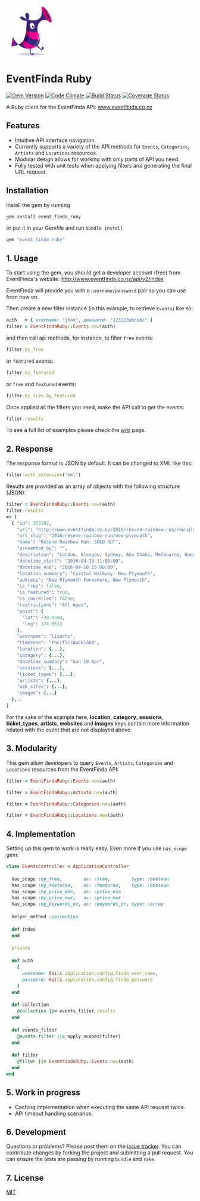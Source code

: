 <div align="left">
  <a href="https://github.com/juanroldan1989/event_finda_ruby"><img width="136" src="https://github.com/juanroldan1989/event_finda_ruby/raw/master/icons/icon.png" alt="eventfinda ruby logo" /></a>
</div>

# EventFinda Ruby
[![Gem Version](https://badge.fury.io/rb/event_finda_ruby.svg)](https://badge.fury.io/rb/event_finda_ruby)
[![Code Climate](https://codeclimate.com/github/juanroldan1989/event_finda_ruby/badges/gpa.svg)](https://codeclimate.com/github/juanroldan1989/event_finda_ruby)
[![Build Status](https://travis-ci.org/juanroldan1989/event_finda_ruby.svg?branch=master)](https://travis-ci.org/juanroldan1989/event_finda_ruby)
[![Coverage Status](https://coveralls.io/repos/github/juanroldan1989/event_finda_ruby/badge.svg?branch=master)](https://coveralls.io/github/juanroldan1989/event_finda_ruby?branch=master)

A Ruby client for the EventFinda API: www.eventfinda.co.nz

## Features

* Intuitive API interface navigation.
* Currently supports a variety of the API methods for `Events`, `Categories`, `Artists` and `Locations`  resources.
* Modular design allows for working with only parts of API you need.
* Fully tested with unit tests when applying filters and generating the final URL request.

## Installation

Install the gem by running

```ruby
gem install event_finda_ruby
```

or put it in your Gemfile and run `bundle install`

```ruby
gem "event_finda_ruby"
```

## 1. Usage

To start using the gem, you should get a developer account (free) from EventFinda's website: http://www.eventfinda.co.nz/api/v2/index

EventFinda will provide you with a `username/password` pair so you can use from now on.

Then create a new filter instance (in this example, to retrieve `Events`) like so:

```ruby
auth   = { username: "jhon", password: "123123abcabc" }
filter = EventFindaRuby::Events.new(auth)
```

and then call api methods, for instance, to filter `free` events:

```ruby
filter.by_free
```

or `featured` events:

```ruby
filter.by_featured
```

or `free` and `featured` events:

```ruby
filter.by_free.by_featured
```

Once applied all the filters you need, make the API call to get the events:

```ruby
filter.results
```

To see a full list of examples please check the <a href="https://github.com/juanroldan1989/event_finda_ruby/wiki">wiki</a> page.

## 2. Response
The response format is JSON by default. It can be changed to XML like this:

```ruby
filter.with_extension("xml")
```

Results are provided as an array of objects with the following structure (JSON):

```ruby
filter = EventFindaRuby::Events.new(auth)
filter.results
=> [
  { "id": 353192,
    "url": "http://www.eventfinda.co.nz/2016/resene-rainbow-run/new-plymouth",
    "url_slug": "2016/resene-rainbow-run/new-plymouth",
    "name": "Resene Rainbow Run: SOLD OUT",
    "presented_by": "",
    "description": "London, Glasgow, Sydney, Abu Dhabi, Melbourne, Queenstown, and now Taranaki! There's nothing else like it in Taranaki! Get together with your friends, family and colleagues to participate in Taranaki’s first ever ...",
    "datetime_start": "2016-04-10 11:00:00",
    "datetime_end": "2016-04-10 15:00:00",
    "location_summary": "Coastal Walkway, New Plymouth",
    "address": "New Plymouth Foreshore, New Plymouth",
    "is_free": false,
    "is_featured": true,
    "is_cancelled": false,
    "restrictions": "All Ages",
    "point": {
      "lat": -39.0594,
      "lng": 174.0513
    },
    "username": "lisarhx",
    "timezone": "Pacific/Auckland",
    "location": {...},
    "category": {...},
    "datetime_summary": "Sun 10 Apr",
    "sessions": {...},
    "ticket_types": {...},
    "artists": {...},
    "web_sites": {...},
    "images": {...}
  },..
]
```

For the sake of the example here, **location**, **category**, **sessions**, **ticket_types**, **artists**, **websites** and **images** keys contain more information related with the event that are not displayed above.

## 3. Modularity

This gem allow developers to query `Events`, `Artists`, `Categories` and `Locations` resources from the EventFinda API:

```ruby
filter = EventFindaRuby::Events.new(auth)
```

```ruby
filter = EventFindaRuby::Artists.new(auth)
```

```ruby
filter = EventFindaRuby::Categories.new(auth)
```

```ruby
filter = EventFindaRuby::Locations.new(auth)
```
## 4. Implementation
Setting up this gem to work is really easy. Even more if you use `has_scope` gem:

```ruby
class EventsController < ApplicationController

  has_scope :by_free,        as: :free,        type: :boolean
  has_scope :by_featured,    as: :featured,    type: :boolean
  has_scope :by_price_min,   as: :price_min
  has_scope :by_price_max,   as: :price_max
  has_scope :by_keywords_or, as: :keywords_or, type: :array

  helper_method :collection

  def index
  end

  private
  
  def auth
    {
      username: Rails.application.config.finda_user_name,
      password: Rails.application.config.finda_password
    }
  end

  def collection
    @collection ||= events_filter.results
  end

  def events_filter
    @events_filter ||= apply_scopes(filter)
  end

  def filter
    @filter ||= EventFindaRuby::Events.new(auth)
  end
end
```

## 5. Work in progress

- Caching implementation when executing the same API request twice.
- API timeout handling scenarios.

## 6. Development

Questions or problems? Please post them on the [issue tracker](https://github.com/juanroldan1989/event_finda_ruby/github/issues). You can contribute changes by forking the project and submitting a pull request. You can ensure the tests are passing by running `bundle` and `rake`.

## 7. License

[MIT](http://opensource.org/licenses/MIT)
